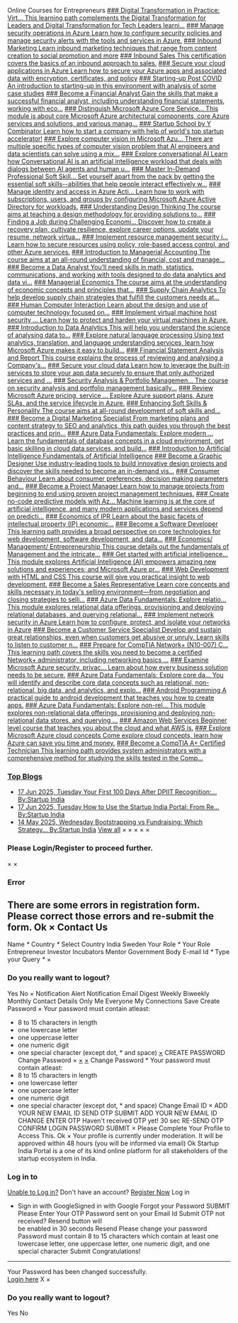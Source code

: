 Online Courses for Entrepreneurs
[### Digital Transformation in Practice: Virt...
This learning path complements the Digital Transformation for Leaders and Digital Transformation for Tech Leaders learni...](https://www.linkedin.com/learning/paths/digital-transformation-in-practice-virtual-collaboration-tools?u=104 "Digital Transformation in Practice: Virt...")
[### Manage security operations in Azure
Learn how to configure security policies and manage security alerts with the tools and services in Azure.](https://docs.microsoft.com/en-us/learn/paths/manage-security-operations/ "Manage security operations in Azure")
[### Inbound Marketing
Learn inbound marketing techniques that range from content creation to social promotion and more](https://academy.hubspot.com/courses/inbound-marketing?library=true "Inbound Marketing")
[### Inbound Sales
This certification covers the basics of an inbound approach to sales.](https://academy.hubspot.com/courses/inbound-sales?library=true "Inbound Sales")
[### Secure your cloud applications in Azure
Learn how to secure your Azure apps and associated data with encryption, certificates, and policy](https://docs.microsoft.com/en-us/learn/paths/secure-your-cloud-apps/ "Secure your cloud applications in Azure")
[### Starting-up Post COVID
An introduction to starting-up in this environment with analysis of some case studies](https://academy.leadangels.in/courses/starting-up-post-covid "Starting-up Post COVID")
[### Become a Financial Analyst
Gain the skills that make a successful financial analyst, including understanding financial statements, working with eco...](https://www.linkedin.com/learning/paths/become-a-financial-analyst?u=104 "Become a Financial Analyst")
[### Distinguish Microsoft Azure Core Service...
This module is about core Microsoft Azure architectural components, core Azure services and solutions, and various manag...](https://docs.microsoft.com/en-us/learn/paths/distinguish-microsoft-azure-core-services/ "Distinguish Microsoft Azure Core Service...")
[### Startup School by Y Combinator
Learn how to start a company with help of world's top startup accelerator!](https://www.startupschool.org/ "Startup School by Y Combinator")
[### Explore computer vision in Microsoft Azu...
There are multiple specific types of computer vision problem that AI engineers and data scientists can solve using a mix...](https://docs.microsoft.com/en-us/learn/paths/explore-computer-vision-microsoft-azure/ "Explore computer vision in Microsoft Azu...")
[### Explore conversational AI
Learn how Conversational AI is an artificial intelligence workload that deals with dialogs between AI agents and human u...](https://docs.microsoft.com/en-us/learn/paths/explore-conversational-ai/ "Explore conversational AI")
[### Master In-Demand Professional Soft Skill...
Set yourself apart from the pack by getting the essential soft skills--abilities that help people interact effectively w...](https://www.linkedin.com/learning/paths/master-in-demand-professional-soft-skills?u=104 "Master In-Demand Professional Soft Skill...")
[### Manage identity and access in Azure Acti...
Learn how to work with subscriptions, users, and groups by configuring Microsoft Azure Active Directory for workloads.](https://docs.microsoft.com/en-us/learn/paths/manage-identity-and-access/ "Manage identity and access in Azure Acti...")
[### Understanding Design Thinking
The course aims at teaching a design methodology for providing solutions to...](http://nptel.ac.in/courses/109104109/ "Understanding Design Thinking")
[### Finding a Job during Challenging Economi...
Discover how to create a recovery plan, cultivate resilience, explore career options, update your resume, network virtua...](https://www.linkedin.com/learning/paths/finding-a-job-during-challenging-economic-times?u=104 "Finding a Job during Challenging Economi...")
[### Implement resource management security i...
Learn how to secure resources using policy, role-based access control, and other Azure services.](https://docs.microsoft.com/en-us/learn/paths/implement-resource-mgmt-security/ "Implement resource management security i...")
[### Introduction to Managerial Accounting
The course aims at an all-round understanding of financial, cost and manage...](http://nptel.ac.in/courses/110101003/ "Introduction to Managerial Accounting")
[### Become a Data Analyst
You’ll need skills in math, statistics, communications, and working with tools designed to do data analytics and data vi...](https://www.linkedin.com/learning/paths/become-a-data-analyst?u=104 "Become a Data Analyst")
[### Managerial Economics
The course aims at the understanding of economic concepts and principles that...](http://nptel.ac.in/courses/110101005/ "Managerial Economics")
[### Supply Chain Analytics
To help develop supply chain strategies that fulfill the customers needs at...](http://nptel.ac.in/courses/110107074/ "Supply Chain Analytics")
[### Human Computer Interaction
Learn about the design and use of computer technology focused on...](http://nptel.ac.in/courses/106103115/2 " Human Computer Interaction")
[### Implement virtual machine host security ...
Learn how to protect and harden your virtual machines in Azure.](https://docs.microsoft.com/en-us/learn/paths/implement-host-security/ "Implement virtual machine host security ...")
[### Introduction to Data Analytics
This will help you understand the science of analysing data to...](http://nptel.ac.in/courses/110106072/ "Introduction to Data Analytics")
[### Explore natural language processing
Using text analytics, translation, and language understanding services, learn how Microsoft Azure makes it easy to build...](https://docs.microsoft.com/en-us/learn/paths/explore-natural-language-processing/ "Explore natural language processing")
[### Financial Statement Analysis and Report
This course explains the process of reviewing and analysing a Company's...](http://nptel.ac.in/courses/110107073/1 "Financial Statement Analysis and Report")
[### Secure your cloud data
Learn how to leverage the built-in services to store your app data securely to ensure that only authorized services and ...](https://docs.microsoft.com/en-us/learn/paths/secure-your-cloud-data/ "Secure your cloud data")
[### Security Analysis & Portfolio Managemen...
The course on security analysis and portfolio management basically...](http://nptel.ac.in/courses/110105035/ " Security Analysis & Portfolio Managemen...")
[### Review Microsoft Azure pricing, service ...
Explore Azure support plans, Azure SLAs, and the service lifecycle in Azure.](https://docs.microsoft.com/en-us/learn/paths/review-microsoft-azure-pricing-slas-lifecycles/ "Review Microsoft Azure pricing, service ...")
[### Enhancing Soft Skills & Personality
The course aims at all-round development of soft skills and...](http://nptel.ac.in/courses/109104107/ "Enhancing Soft Skills & Personality")
[### Become a Digital Marketing Specialist
From marketing plans and content strategy to SEO and analytics, this path guides you through the best practices and prin...](https://www.linkedin.com/learning/paths/become-a-digital-marketing-specialist?u=104 "Become a Digital Marketing Specialist")
[### Azure Data Fundamentals: Explore modern ...
Learn the fundamentals of database concepts in a cloud environment, get basic skilling in cloud data services, and build...](https://docs.microsoft.com/en-us/learn/paths/azure-data-fundamentals-explore-data-warehouse-analytics/ "Azure Data Fundamentals: Explore modern ...")
[### Introduction to Artificial Intelligence
Fundamentals of Artificial Intelligence](http://nptel.ac.in/courses/106105077/1 "Introduction to Artificial Intelligence")
[### Become a Graphic Designer
Use industry-leading tools to build innovative design projects and discover the skills needed to become an in-demand vis...](https://www.linkedin.com/learning/paths/become-a-graphic-designer?u=104 "Become a Graphic Designer")
[### Consumer Behaviour
Learn about consumer preferences, decision making parameters and...](http://nptel.ac.in/courses/110105029/ "Consumer Behaviour ")
[### Become a Project Manager
Learn how to manage projects from beginning to end using proven project management techniques.](https://www.linkedin.com/learning/paths/become-a-project-manager?u=104 "Become a Project Manager")
[### Create no-code predictive models with Az...
Machine learning is at the core of artificial intelligence, and many modern applications and services depend on predicti...](https://docs.microsoft.com/en-us/learn/paths/create-no-code-predictive-models-azure-machine-learning/ "Create no-code predictive models with Az...")
[### Economics of IPR
Learn about the basic facets of intellectual property (IP) economic...](http://nptel.ac.in/courses/109106100/ "Economics of IPR")
[### Become a Software Developer
This learning path provides a broad perspective on core technologies for web development, software development, and data...](https://www.linkedin.com/learning/paths/become-a-software-developer?u=104 "Become a Software Developer")
[### Economics/ Management/ Entrepreneurship
This course details out the fundamentals of Management and the intricate...](http://nptel.ac.in/courses/110105067/ "Economics/ Management/ Entrepreneurship")
[### Get started with artificial intelligence...
This module explores Artificial Intelligence (AI) empowers amazing new solutions and experiences; and Microsoft Azure pr...](https://docs.microsoft.com/en-us/learn/paths/get-started-with-artificial-intelligence-on-azure/ "Get started with artificial intelligence...")
[### Web Development with HTML and CSS
This course will give you practical insight to web development.](https://www.udemy.com/web-development-learn-by-doing-html5-css3-from-scratch-introductory/?aff_code=Ewh3Y11WQ30GQhx3MkBPbG1RGXFfVVh8CV4bcE5QR3YAQxFyXT5XMRM%3D "Web Development with HTML and CSS")
[### Become a Sales Representative
Learn core concepts and skills necessary in today's selling environment—from negotiation and closing strategies to selli...](https://www.linkedin.com/learning/paths/become-a-sales-representative?u=104 "Become a Sales Representative")
[### Azure Data Fundamentals: Explore relatio...
This module explores relational data offerings, provisioning and deploying relational databases, and querying relational...](https://docs.microsoft.com/en-us/learn/paths/azure-data-fundamentals-explore-relational-data/ "Azure Data Fundamentals: Explore relatio...")
[### Implement network security in Azure
Learn how to configure, protect, and isolate your networks in Azure](https://docs.microsoft.com/en-us/learn/paths/implement-network-security/ "Implement network security in Azure")
[### Become a Customer Service Specialist
Develop and sustain great relationships, even when customers get abusive or unruly. Learn skills to listen to customer n...](https://www.linkedin.com/learning/paths/become-a-customer-service-specialist?u=104 "Become a Customer Service Specialist")
[### Prepare for CompTIA Network+ (N10-007) C...
This learning path covers the skills you need to become a certified Network+ administrator, including networking basics ...](https://www.linkedin.com/learning/paths/prepare-for-comptia-network-plus-n10-007-certification?u=104 "Prepare for CompTIA Network+ (N10-007) C...")
[### Examine Microsoft Azure security, privac...
Learn about how every business solution needs to be secure.](https://docs.microsoft.com/learn/paths/examine-microsoft-azure-security-privacy-compliance-trust/ "Examine Microsoft Azure security, privac...")
[### Azure Data Fundamentals: Explore core da...
You will identify and describe core data concepts such as relational, non-relational, big data, and analytics, and explo...](https://docs.microsoft.com/en-us/learn/paths/azure-data-fundamentals-explore-core-data-concepts/ "Azure Data Fundamentals: Explore core da...")
[### Android Programming
A practical guide to android development that teaches you how to create apps.](https://www.udemy.com/course/android-tutorial/?aff_code=Ewh3Y11WQ30GQhx3MkBPbG1RGXFfVVh8CV4bcE5QR3YAQxFyXT5XMRM%3D "Android Programming")
[### Azure Data Fundamentals: Explore non-rel...
This module explores non-relational data offerings, provisioning and deploying non-relational data stores, and querying ...](https://docs.microsoft.com/en-us/learn/paths/azure-data-fundamentals-explore-non-relational-data/ "Azure Data Fundamentals: Explore non-rel...")
[### Amazon Web Services
Beginner level course that teaches you about the cloud and what AWS is.](https://www.udemy.com/aws-concepts/?aff_code=Ewh3Y11WQ30GQhx3MkBPbG1RGXFfVVh8CV4bcE5QR3YAQxFyXT5XMRM= "Amazon Web Services")
[### Explore Microsoft Azure cloud concepts
Come explore cloud concepts, learn how Azure can save you time and money.](https://docs.microsoft.com/learn/paths/explore-microsoft-azure-cloud-concepts/ "Explore Microsoft Azure cloud concepts")
[### Become a CompTIA A+ Certified Technician
This learning path provides system administrators with a comprehensive method for studying the skills tested in the Comp...](https://www.linkedin.com/learning/paths/prepare-for-the-comptia-a-plus-certification-220-1001-and-220-1002?u=104 "Become a CompTIA A+ Certified Technician")
### [Top Blogs](#)
* [17 Jun 2025, Tuesday
  Your First 100 Days After DPIIT Recognition:...
  By:Startup India](/content/sih/en/bloglist/blogs/your-firs-100-days-after-DPIIT-recognition.html "Your First 100 Days After DPIIT Recognition: What to Do Next?")
* [17 Jun 2025, Tuesday
  How to Use the Startup India Portal: From Re...
  By:Startup India](/content/sih/en/bloglist/blogs/how-to-use-the-startup-india-portal-from-registration-to-growth.html "How to Use the Startup India Portal: From Registration to Growth")
* [14 May 2025, Wednesday
  Bootstrapping vs Fundraising: Which Strategy...
  By:Startup India](/content/sih/en/bloglist/blogs/Bootstrapping-vs-Fundraising.html "Bootstrapping vs Fundraising: Which Strategy Works Best for Your Startup?")
[View all](/content/sih/en/bloglist)
×
×
×
×
×
### Please Login/Register to proceed further.
×
×
### Error
There are some errors in registration form. Please correct those errors and re-submit the form.
Ok
×
Contact Us
----------
Name
*\**
Country
*\**
Select Country
India
Sweden
Your Role
*\**
Your Role
Entrepreneur
Investor
Incubators
Mentor
Government Body
E-mail Id
*\**
Type your Query
*\**
×
### Do you really want to logout?
Yes
No
×
Notification Alert
Notification
Email Digest
Weekly
Biweekly
Monthly
Contact Details
Only Me
Everyone
My Connections
Save
Create Password
×
Your password must contain atleast:
* 8 to 15 characters in length
* one lowercase letter
* one uppercase letter
* one numeric digit
* one special character (except dot, \* and space)
[×](#)
CREATE PASSWORD
Change Password
×
[×](#)
[×](#)
Change Password
\* Your password must contain atleast:
* 8 to 15 characters in length
* one lowercase letter
* one uppercase letter
* one numeric digit
* one special character (except dot, \* and space)
Change Email ID
×
ADD YOUR NEW EMAIL ID
SEND OTP
SUBMIT
ADD YOUR NEW EMAIL ID
CHANGE
ENTER OTP
Haven't received OTP yet! 30 sec
RE-SEND OTP
CONFIRM LOGIN PASSWORD
SUBMIT
×
Please Complete Your Profile to
Access This.
Ok
×
Your profile is currently under moderation. It will be approved within 48 hours (you will be informed via email)
Ok
Startup India Portal is a one of its kind online platform for all stakeholders of the startup ecosystem in India.
### Log in to
[Unable to Log in?](#)
Don't have an account?  [Register Now](https://www.startupindia.gov.in/bhaskar/register)
Log in
* Sign in with GoogleSigned in with Google
Forgot your Password
SUBMIT
Please Enter Your OTP Password sent on your Email Id
Submit
OTP not received? Resend button will   
 be
enabled in
30
seconds
Resend
Please change your password
Password must contain 8 to 15 characters which contain at
least one lowercase letter, one uppercase letter, one numeric digit, and one
special character
Submit
Congratulations!
----------------
Your Password has been changed successfully.   
[Login here](#)
X
×
### Do you really want to logout?
Yes
No